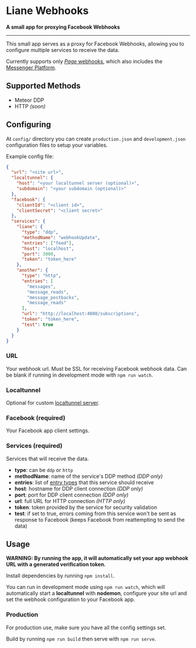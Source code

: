 # Liane Webhooks

**A small app for proxying Facebook Webhooks**

---

This small app serves as a proxy for Facebook Webhooks, allowing you to configure multiple services to receive the data.

Currently supports only [_Page_ webhooks](https://developers.facebook.com/docs/graph-api/webhooks/reference/page/), which also includes the [Messenger Platform](https://developers.facebook.com/docs/messenger-platform/webhook/).

## Supported Methods

- Meteor DDP
- HTTP _(soon)_

## Configuring

At `config/` directory you can create `production.json` and `development.json` configuration files to setup your variables.

Example config file:

```json
{
  "url": "<site url>",
  "localtunnel": {
    "host": "<your localtunnel server (optional)>",
    "subdomain": "<your subdomain (optional)>"
  },
  "facebook": {
    "clientId": "<client id>",
    "clientSecret": "<client secret>"
  },
  "services": {
    "liane": {
      "type": "ddp",
      "methodName": "webhookUpdate",
      "entries": ["feed"],
      "host": "localhost",
      "port": 3000,
      "token": "token_here"
    },
    "another": {
      "type": "http",
      "entries": [
        "messages",
        "message_reads",
        "message_postbacks",
        "message_reads"
      ],
      "url": "http://localhost:4000/subscriptions",
      "token": "token_here",
      "test": true
    }
  }
}
```

### URL

Your webhook url. Must be SSL for receiving Facebook webhook data. Can be blank if running in development mode with `npm run watch`.

### Localtunnel

Optional for custom [localtunnel server](https://github.com/localtunnel/server).

### Facebook (required)

Your Facebook app client settings.

### Services (required)

Services that will receive the data.

- **type**: can be `ddp` or `http`
- **methodName**: name of the service's DDP method _(DDP only)_
- **entries**: list of [entry types](https://developers.facebook.com/docs/graph-api/webhooks/reference) that this service should receive
- **host**: hostname for DDP client connection _(DDP only)_
- **port**: port for DDP client connection _(DDP only)_
- **url**: full URL for HTTP connection _(HTTP only)_
- **token**: token provided by the service for security validation
- **test**: if set to true, errors coming from this service won't be sent as response to Facebook (keeps Facebook from reattempting to send the data)

## Usage

**WARNING: By running the app, it will automatically set your app webhook URL with a generated verification token.**

Install dependencies by running `npm install`.

You can run in development mode using `npm run watch`, which will automatically start a **localtunnel** with **nodemon**, configure your site url and set the webhook configuration to your Facebook app.

### Production

For production use, make sure you have all the config settings set.

Build by running `npm run build` then serve with `npm run serve`.
